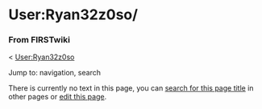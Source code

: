 

# User:Ryan32z0so/

### From FIRSTwiki

&lt; [User:Ryan32z0so](/index.php/User:Ryan32z0so "User:Ryan32z0so" )

Jump to: navigation, search

There is currently no text in this page, you can [search for this page
title](/index.php/Special:Search/Ryan32z0so/ "Special:Search/Ryan32z0so/" ) in
other pages or [edit this
page](http://www.firstwiki.net/index.php?title=User:Ryan32z0so/&action=edit
"http://www.firstwiki.net/index.php?title=User:Ryan32z0so/&action=edit" ).

